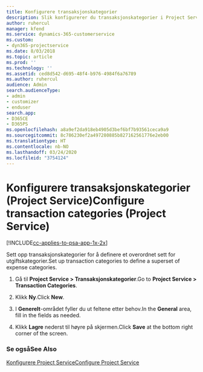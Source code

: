 ```yaml
---
title: Konfigurere transaksjonskategorier
description: Slik konfigurerer du transaksjonskategorier i Project Service
author: ruhercul
manager: kfend
ms.service: dynamics-365-customerservice
ms.custom:
- dyn365-projectservice
ms.date: 8/03/2018
ms.topic: article
ms.prod: ''
ms.technology: ''
ms.assetid: ced8d542-d695-48f4-b976-4984f6a76789
ms.author: ruhercul
audience: Admin
search.audienceType:
- admin
- customizer
- enduser
search.app:
- D365CE
- D365PS
ms.openlocfilehash: a8a9ef2da918eb4905d3bef6bf7b93561ceca9a9
ms.sourcegitcommit: 8c786230ef2a497280885b827162561776e2eb00
ms.translationtype: HT
ms.contentlocale: nb-NO
ms.lasthandoff: 03/24/2020
ms.locfileid: "3754124"
---
```

# <a name="configure-transaction-categories-project-service"></a><span data-ttu-id="9538e-103">Konfigurere transaksjonskategorier (Project Service)</span><span class="sxs-lookup"><span data-stu-id="9538e-103">Configure transaction categories (Project Service)</span></span>

[!INCLUDE[cc-applies-to-psa-app-1x-2x](../includes/cc-applies-to-psa-app-1x-2x.md)]

<span data-ttu-id="9538e-104">Sett opp transaksjonskategorier for å definere et overordnet sett for utgiftskategorier.</span><span class="sxs-lookup"><span data-stu-id="9538e-104">Set up transaction categories to define a superset of expense categories.</span></span>  
  
1.  <span data-ttu-id="9538e-105">Gå til **Project Service > Transaksjonskategorier**.</span><span class="sxs-lookup"><span data-stu-id="9538e-105">Go to **Project Service > Transaction Categories**.</span></span>  
  
2.  <span data-ttu-id="9538e-106">Klikk **Ny**.</span><span class="sxs-lookup"><span data-stu-id="9538e-106">Click **New**.</span></span>  
  
3.  <span data-ttu-id="9538e-107">I **Generelt**-området fyller du ut feltene etter behov.</span><span class="sxs-lookup"><span data-stu-id="9538e-107">In the **General** area, fill in the fields as needed.</span></span>  
  
4.  <span data-ttu-id="9538e-108">Klikk **Lagre** nederst til høyre på skjermen.</span><span class="sxs-lookup"><span data-stu-id="9538e-108">Click **Save** at the bottom right corner of the screen.</span></span>  
  
### <a name="see-also"></a><span data-ttu-id="9538e-109">Se også</span><span class="sxs-lookup"><span data-stu-id="9538e-109">See Also</span></span>  
 [<span data-ttu-id="9538e-110">Konfigurere Project Service</span><span class="sxs-lookup"><span data-stu-id="9538e-110">Configure Project Service</span></span>](../project-service/configure.md)
